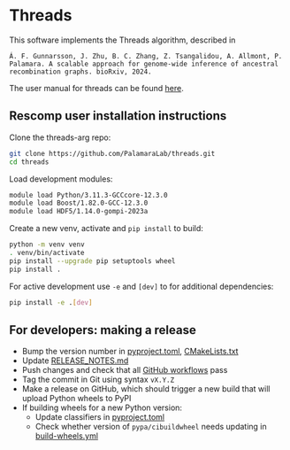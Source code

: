 # Threads

This software implements the Threads algorithm, described in

`Á. F. Gunnarsson, J. Zhu, B. C. Zhang, Z. Tsangalidou, A. Allmont, P. Palamara. A scalable approach for genome-wide inference of ancestral recombination graphs. bioRxiv, 2024.`

The user manual for threads can be found [here](https://palamaralab.github.io/software/threads/).

## Rescomp user installation instructions

Clone the threads-arg repo:

```sh
git clone https://github.com/PalamaraLab/threads.git
cd threads
```

Load development modules:

```sh
module load Python/3.11.3-GCCcore-12.3.0
module load Boost/1.82.0-GCC-12.3.0
module load HDF5/1.14.0-gompi-2023a
```

Create a new venv, activate and `pip install` to build:

```sh
python -m venv venv
. venv/bin/activate
pip install --upgrade pip setuptools wheel
pip install .
```

For active development use `-e` and `[dev]` to for additional dependencies:

```sh
pip install -e .[dev]
```

## For developers: making a release

- Bump the version number in [pyproject.toml](pyproject.toml), [CMakeLists.txt](CMakeLists.txt)
- Update [RELEASE_NOTES.md](RELEASE_NOTES.md)
- Push changes and check that all [GitHub workflows](https://github.com/PalamaraLab/threads/actions) pass
- Tag the commit in Git using syntax `vX.Y.Z`
- Make a release on GitHub, which should trigger a new build that will upload Python wheels to PyPI
- If building wheels for a new Python version:
  - Update classifiers in [pyproject.toml](pyproject.toml)
  - Check whether version of `pypa/cibuildwheel` needs updating in [build-wheels.yml](.github/workflows/build-wheels.yml)
